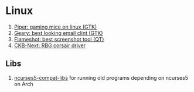 # Linux 
1. [Piper: gaming mice on linux (GTK)](https://github.com/libratbag/piper)
2. [Geary: best looking email clint (GTK)](https://wiki.gnome.org/Apps/Geary)
3. [Flameshot: best screenshot tool (QT)](https://github.com/flameshot-org/flameshot)
4. [CKB-Next: RBG corsair driver](https://github.com/ckb-next/ckb-next)

## Libs
1. [ncurses5-compat-libs](https://aur.archlinux.org/packages/ncurses5-compat-libs/) for running old programs depending on ncurses5 on Arch
